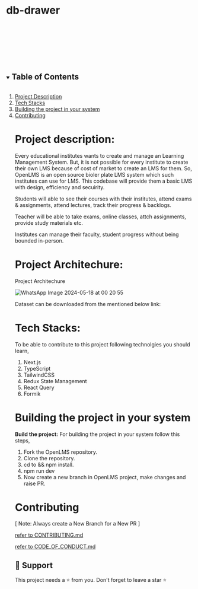 
# db-drawer 

<br>
<br>
<br>
<br>
<br>
<br>


<!-- TABLE OF CONTENTS -->

<details open="open">
  <summary><h2 style="display: inline-block">Table of Contents</h2></summary>
  <ol>
    <li>
      <a href="#1 Project Description">Project Description</a>
    </li>
    <li>
      <a href="#2 Tech Stacks">Tech Stacks</a>
    </li>
    <li>
      <a href="#4 Building the project in your system">Building the project in your system</a>
    </li>
    <li>
      <a href="#5 Contributing">Contributing</a>
    </li>
    

# <a name="1 Project Description">Project description:</a>


Every educational institutes wants to create and manage an Learning Management System. But, it is not possible for every institute to create their own LMS because of cost of market to create an LMS for them. So, OpenLMS is an open source bioler plate LMS system which such institutes can use for LMS. This codebase will provide them a basic LMS with design, efficiency and secuirity.

Students will able to see their courses with their institutes, attend exams & assignments, attend lectures, track their progress & backlogs.

Teacher will be able to take exams, online classes, attch assignments, provide study materials etc.

Institutes can manage their faculty, student progress without being bounded in-person.

# <a name="2 Project Architechure">Project Architechure:</a>

Project Architechure

![WhatsApp Image 2024-05-18 at 00 20 55](https://github.com/suhanipaliwal/db-drawer/assets/161575955/d6854ec8-fa70-4e82-96ab-6ad278b4f258)


Dataset can be downloaded from the mentioned below link:
# <a name="2 Tech Stacks">Tech Stacks:</a>

To be able to contribute to this project following technolgies you should learn,

1. Next.js
2. TypeScript
3. TailwindCSS
4. Redux State Management
5. React Query
6. Formik

# <a name="3 Building the project in your system">Building the project in your system</a>

**Build the project:**
For building the project in your system follow this steps,


1. Fork the OpenLMS repository.
2. Clone the repository.
3. cd to <folder> && npm install.
4. npm run dev 
5. Now create a new branch in OpenLMS project, make changes and raise PR.



# <a name="4 Contributing">Contributing</a>

[ Note: Always create a New Branch for a New PR ]

<a href="https://github.com/Bhanu-code/OpenLMS/blob/main/CONTRIBUTING.md">refer to CONTRIBUTING.md </a>

<a href="https://github.com/Bhanu-code/OpenLMS/blob/main/CODE_OF_CONDUCT.md">refer to CODE_OF_CONDUCT.md </a>





## 🙏 Support

This project needs a ⭐️ from you. Don't forget to leave a star ⭐️


